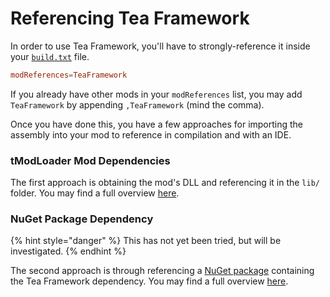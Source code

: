 # Referencing Tea Framework

In order to use Tea Framework, you'll have to strongly-reference it inside your [`build.txt`](https://github.com/tModLoader/tModLoader/wiki/build.txt) file.

```toml
modReferences=TeaFramework
```

If you already have other mods in your `modReferences` list, you may add `TeaFramework` by appending `,TeaFramework` (mind the comma).

Once you have done this, you have a few approaches for importing the assembly into your mod to reference in compilation and with an IDE.

### tModLoader Mod Dependencies

The first approach is obtaining the mod's DLL and referencing it in the `lib/` folder. You may find a full overview [here](../mod\_deps.md).

### NuGet Package Dependency

{% hint style="danger" %}
This has not yet been tried, but will be investigated.
{% endhint %}

The second approach is through referencing a [NuGet package](../LINK-TODO/) containing the Tea Framework dependency. You may find a full overview [here](../nuget\_package.md).
